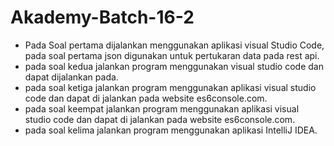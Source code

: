 # Akademy-Batch-16-2
- Pada Soal pertama dijalankan menggunakan aplikasi visual Studio Code, pada soal pertama json digunakan untuk pertukaran data pada rest api.
- pada soal kedua jalankan program menggunakan visual studio code dan dapat dijalankan pada.
- pada soal ketiga jalankan program menggunakan aplikasi visual studio code dan dapat di jalankan pada website es6console.com.
- pada soal keempat jalankan program menggunakan aplikasi visual studio code dan dapat di jalankan pada website es6console.com.
- pada soal kelima jalankan program menggunakan aplikasi IntelliJ IDEA.
